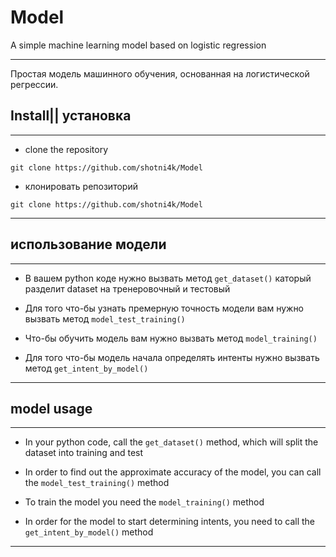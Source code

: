 # Model
A simple machine learning model based on logistic regression
***
Простая модель машинного обучения, основанная на логистической регрессии.

## Install|| установка 
---
* clone the repository

`git clone https://github.com/shotni4k/Model`

* клонировать репозиторий

`git clone https://github.com/shotni4k/Model`

---
## использование модели
---
* В вашем python коде нужно вызвать метод `get_dataset()` каторый разделит dataset на тренеровочный и тестовый 

* Для того что-бы узнать премерную точность модели вам нужно вызвать метод `model_test_training()` 

* Что-бы обучить модель вам нужно вызвать метод `model_training()`

* Для того что-бы модель начала определять интенты нужно вызвать метод `get_intent_by_model()`
---
## model usage
---
* In your python code, call the `get_dataset()` method, which will split the dataset into training and test

* In order to find out the approximate accuracy of the model, you can call the `model_test_training()` method

* To train the model you need the `model_training()` method

* In order for the model to start determining intents, you need to call the `get_intent_by_model()` method
---